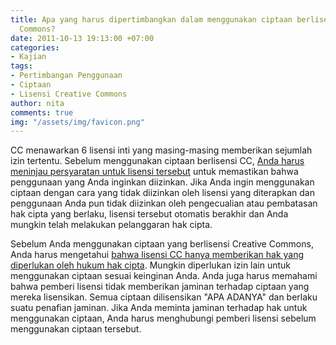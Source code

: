 ```yaml
---
title: Apa yang harus dipertimbangkan dalam menggunakan ciptaan berlisensi Creative
  Commons?
date: 2011-10-13 19:13:00 +07:00
categories:
- Kajian
tags:
- Pertimbangan Penggunaan
- Ciptaan
- Lisensi Creative Commons
author: nita
comments: true
img: "/assets/img/favicon.png"
---
```


CC menawarkan 6 lisensi inti yang masing-masing memberikan sejumlah izin tertentu. Sebelum menggunakan ciptaan berlisensi CC, [Anda harus meninjau persyaratan untuk lisensi tersebut](http://creativecommons.org/about/licenses/) untuk memastikan bahwa penggunaan yang Anda inginkan diizinkan. Jika Anda ingin menggunakan ciptaan dengan cara yang tidak diizinkan oleh lisensi yang diterapkan dan penggunaan Anda pun tidak diizinkan oleh pengecualian atau pembatasan hak cipta yang berlaku, lisensi tersebut otomatis berakhir dan Anda mungkin telah melakukan pelanggaran hak cipta.

Sebelum Anda menggunakan ciptaan yang berlisensi Creative Commons, Anda harus mengetahui [bahwa lisensi CC hanya memberikan hak yang diperlukan oleh hukum hak cipta](http://creativecommons.or.id/faq/#Apakah_lisensi_Creative_Commons_akan_memberikan_semua_hak_yang_saya_perlukan_untuk_menggunakan_suatu_ciptaan.3F). Mungkin diperlukan izin lain untuk menggunakan ciptaan sesuai keinginan Anda. Anda juga harus memahami bahwa pemberi lisensi tidak memberikan jaminan terhadap ciptaan yang mereka lisensikan. Semua ciptaan dilisensikan "APA ADANYA" dan berlaku suatu penafian jaminan. Jika Anda meminta jaminan terhadap hak untuk menggunakan ciptaan, Anda harus menghubungi pemberi lisensi sebelum menggunakan ciptaan tersebut.
